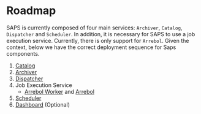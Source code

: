 # Roadmap

SAPS is currently composed of four main services: `Archiver`, `Catalog`, `Dispatcher` and `Scheduler`. In addition, it is necessary for SAPS to use a job execution service. Currently, there is only support for `Arrebol`. Given the context, below we have the correct deployment sequence for Saps components.
1. [Catalog](https://github.com/ufcg-lsd/saps-engine/blob/develop/docs/catalog-install.md)
2. [Archiver](https://github.com/ufcg-lsd/saps-engine/blob/develop/docs/archiver-install.md)
3. [Dispatcher](https://github.com/ufcg-lsd/saps-engine/blob/develop/docs/dispatcher-install.md)
4. Job Execution Service
   * [Arrebol Worker](https://github.com/ufcg-lsd/saps-engine/blob/develop/docs/arrebol-worker.md) and [Arrebol](https://github.com/ufcg-lsd/arrebol/tree/feature/remote-worker-saps/deploy)
5. [Scheduler](https://github.com/ufcg-lsd/saps-engine/blob/develop/docs/scheduler-install.md)
6. [Dashboard](https://github.com/ufcg-lsd/saps-dashboard) (Optional)